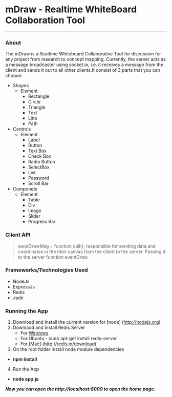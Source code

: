# mDraw - Realtime WhiteBoard Collaboration Tool #
- - - -

### About ###
The mDraw is a Realtime Whiteboard Collaborative Tool for discussion for any project
from research to concept mapping. Currently, the server acts as a message broadcaster using socket.io, i.e. it receives a message from the client and sends it out to all other clients.It consist of 3 parts that you can choose:

* Shapes
  * Element
    * Rectangle
    * Circle
    * Triangle
    * Text
    * Line
    * Path
* Controls
  * Element
    * Label
    * Button
    * Text Box
    * Check Box
    * Radio Button
    * SelectBox
    * List
    * Password
    * Scroll Bar
* Componets
  * Element
    * Table
    * Div
    * Image
    * Slider
    * Progress Bar

### Client API
> sendDrawMsg = function call();
    responsible for sending data and coordinates in the html canvas from the client to
    the server. Passing it to the server function eventDraw.

### Frameworks/Technologies Used
  * NodeJs
  * ExpressJs
  * Redis
  * Jade

### Running the App
1. Download and Install the current version for [node] (http://nodejs.org)
2. Downlaod and Install Redis Server
    * For [Windows](https://github.com/dmajkic/redis/downloads)
    * For Ubuntu - sudo apt-get install redis-server
    * For [Mac] (http://redis.io/download)
3. On the root folder install node module dependencies
  * **npm install**
4. Run the App
  * **node app.js**

***Now you can open the http://localhost:8000 to open the home page.***
